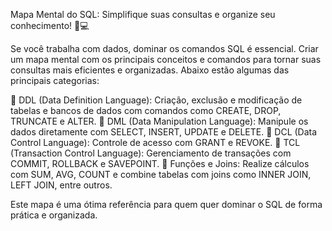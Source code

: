Mapa Mental do SQL: Simplifique suas consultas e organize seu conhecimento! 🧠💻

Se você trabalha com dados, dominar os comandos SQL é essencial. Criar um mapa mental com os principais conceitos e comandos para tornar suas consultas mais eficientes e organizadas. Abaixo estão algumas das principais categorias:

🔹 DDL (Data Definition Language): Criação, exclusão e modificação de tabelas e bancos de dados com comandos como CREATE, DROP, TRUNCATE e ALTER.
🔹 DML (Data Manipulation Language): Manipule os dados diretamente com SELECT, INSERT, UPDATE e DELETE.
🔹 DCL (Data Control Language): Controle de acesso com GRANT e REVOKE.
🔹 TCL (Transaction Control Language): Gerenciamento de transações com COMMIT, ROLLBACK e SAVEPOINT.
🔹 Funções e Joins: Realize cálculos com SUM, AVG, COUNT e combine tabelas com joins como INNER JOIN, LEFT JOIN, entre outros.

Este mapa é uma ótima referência para quem quer dominar o SQL de forma prática e organizada.

<ims src="https://github.com/user-attachments/assets/b7d940e5-baef-4e00-82ea-f35616643440">
